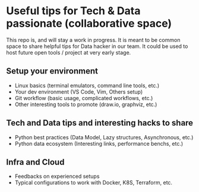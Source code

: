 # Useful tips for Tech & Data passionate (collaborative space)

This repo is, and will stay a work in progress. It is meant to be common space
to share helpful tips for Data hacker in our team. It could be used to host
future open tools / project at very early stage.

## Setup your environment

- Linux basics (terminal emulators, command line tools, etc.)
- Your dev environment (VS Code, Vim, Others setup)
- Git workflow (basic usage, complicated workflows, etc.)
- Other interesting tools to promote (draw.io, graphviz, etc.)

## Tech and Data tips and interesting hacks to share

- Python best practices (Data Model, Lazy structures, Asynchronous, etc.)
- Python data ecosystem (Interesting links, performance benchs, etc.)

## Infra and Cloud

- Feedbacks on experienced setups
- Typical configurations to work with Docker, K8S, Terraform, etc.

